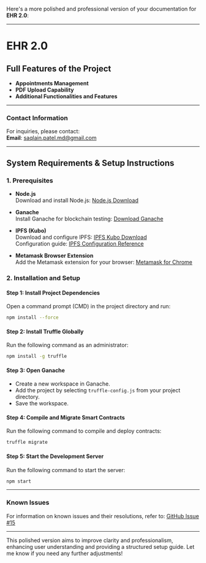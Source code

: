 Here's a more polished and professional version of your documentation for **EHR 2.0**:

---

# EHR 2.0


## Full Features of the Project
- **Appointments Management**  
- **PDF Upload Capability**  
- **Additional Functionalities and Features**  

---

### Contact Information
For inquiries, please contact:  
**Email**: saqlain.patel.md@gmail.com

---

## System Requirements & Setup Instructions

### 1. Prerequisites
- **Node.js**  
  Download and install Node.js: [Node.js Download](https://nodejs.org/en/download/)

- **Ganache**  
  Install Ganache for blockchain testing: [Download Ganache](https://www.trufflesuite.com/ganache)

- **IPFS (Kubo)**  
  Download and configure IPFS: [IPFS Kubo Download](https://dist.ipfs.tech/#go-ipfs)  
  Configuration guide: [IPFS Configuration Reference](https://github.com/shamil-t/ehr-blockchain/issues/15#issuecomment-1333342345)

- **Metamask Browser Extension**  
  Add the Metamask extension for your browser: [Metamask for Chrome](https://chrome.google.com/webstore/detail/metamask/nkbihfbeogaeaoehlefnkodbefgpgknn?hl=en-US)

### 2. Installation and Setup

#### Step 1: Install Project Dependencies
Open a command prompt (CMD) in the project directory and run:
```bash
npm install --force
```

#### Step 2: Install Truffle Globally
Run the following command as an administrator:
```bash
npm install -g truffle
```

#### Step 3: Open Ganache
- Create a new workspace in Ganache.
- Add the project by selecting `truffle-config.js` from your project directory.
- Save the workspace.

#### Step 4: Compile and Migrate Smart Contracts
Run the following command to compile and deploy contracts:
```bash
truffle migrate
```

#### Step 5: Start the Development Server
Run the following command to start the server:
```bash
npm start
```

---

### Known Issues
For information on known issues and their resolutions, refer to: [GitHub Issue #15](https://github.com/shamil-t/ehr-blockchain/issues/15)

---

This polished version aims to improve clarity and professionalism, enhancing user understanding and providing a structured setup guide. Let me know if you need any further adjustments!
